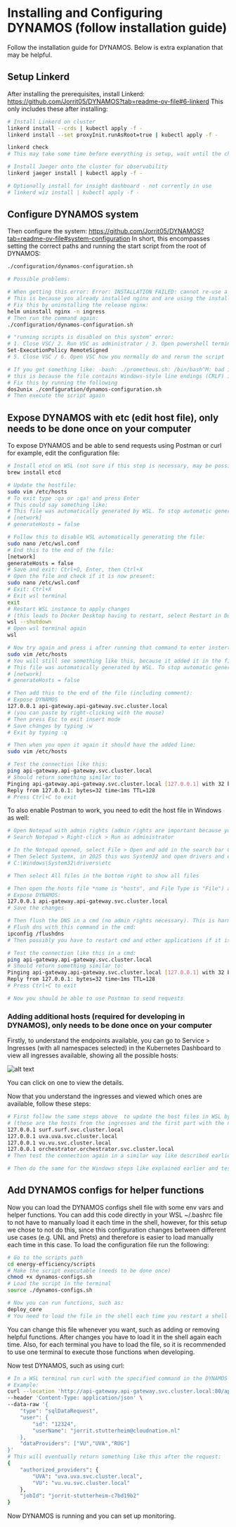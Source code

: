 # Installing and Configuring DYNAMOS (follow installation guide)
Follow the installation guide for DYNAMOS. Below is extra explanation that may be helpful.

## Setup Linkerd
After installing the prerequisites, install Linkerd:
https://github.com/Jorrit05/DYNAMOS?tab=readme-ov-file#6-linkerd
This only includes these after installing:
```sh
# Install Linkerd on cluster
linkerd install --crds | kubectl apply -f -
linkerd install --set proxyInit.runAsRoot=true | kubectl apply -f -

linkerd check
# This may take some time before everything is setup, wait until the check finishes

# Install Jaeger onto the cluster for observability
linkerd jaeger install | kubectl apply -f -

# Optionally install for insight dashboard - not currently in use
# linkerd wiz install | kubectl apply -f -
```

## Configure DYNAMOS system
Then configure the system: https://github.com/Jorrit05/DYNAMOS?tab=readme-ov-file#system-configuration 
In short, this encompasses setting the correct paths and running the start script from the root of DYNAMOS:
```sh
./configuration/dynamos-configuration.sh

# Possible problems:

# When getting this error: Error: INSTALLATION FAILED: cannot re-use a name that is still in use
# This is because you already installed nginx and are using the install instead of upgrade, as you can see by the previous lines: Installing NGINX...
# Fix this by uninstalling the release nginx:
helm uninstall nginx -n ingress
# Then run the command again:
./configuration/dynamos-configuration.sh

# "running scripts is disabled on this system" error:
# 1. Close VSC/ 2. Run VSC as administrator / 3. Open powershell terminal (outside wsl) / 4. Run:
Set-ExecutionPolicy RemoteSigned
# 5. Close VSC / 6. Open VSC how you normally do and rerun the script

# If you get something like: -bash: ./prometheus.sh: /bin/bash^M: bad interpreter: No such file or directory
# this is because the file contains Windows-style line endings (CRLF) instead of the Unix-style line endings (LF) expected in WSL or Linux environments.
# Fix this by running the following 
dos2unix ./configuration/dynamos-configuration.sh
# Then execute the script again
```


## Expose DYNAMOS with etc (edit host file), only needs to be done once on your computer
To expose DYNAMOS and be able to send requests using Postman or curl for example, edit the configuration file:
```sh
# Install etcd on WSL (not sure if this step is necessary, may be possible without installing etcd)
brew install etcd

# Update the hostfile:
sudo vim /etc/hosts
# To exit type :qa or :qa! and press Enter
# This could say something like:
# This file was automatically generated by WSL. To stop automatic generation of this file, add the following entry to /etc/wsl.conf:
# [network]
# generateHosts = false

# Follow this to disable WSL automatically generating the file:
sudo nano /etc/wsl.conf
# End this to the end of the file:
[network]
generateHosts = false
# Save and exit: Ctrl+O, Enter, then Ctrl+X
# Open the file and check if it is now present:
sudo nano /etc/wsl.conf
# Exit: Ctrl+X
# Exit wsl terminal
exit
# Restart WSL instance to apply changes 
# (this leads to Docker Desktop having to restart, select Restart in Docker Desktop when prompted)
wsl --shutdown
# Open wsl terminal again
wsl

# Now try again and press i after running that command to enter instert mode:
sudo vim /etc/hosts
# You will still see something like this, because it added it in the first auto generation:
# This file was automatically generated by WSL. To stop automatic generation of this file, add the following entry to /etc/wsl.conf:
# [network]
# generateHosts = false

# Then add this to the end of the file (including comment):
# Expose DYNAMOS
127.0.0.1 api-gateway.api-gateway.svc.cluster.local
# (you can paste by right-clicking with the mouse)
# Then press Esc to exit insert mode
# Save changes by typing :w
# Exit by typing :q

# Then when you open it again it should have the added line:
sudo vim /etc/hosts

# Test the connection like this:
ping api-gateway.api-gateway.svc.cluster.local
# Should return something similar to:
Pinging api-gateway.api-gateway.svc.cluster.local [127.0.0.1] with 32 bytes of data:
Reply from 127.0.0.1: bytes=32 time<1ms TTL=128
# Press Ctrl+C to exit
```

To also enable Postman to work, you need to edit the host file in Windows as well:
```sh
# Open Notepad with admin rights (admin rights are important because you edit Windows files):
# Search Notepad > Right-click > Run as administrator

# In the Notepad opened, select File > Open and add in the search bar C:\Windows
# Then Select Systemx, in 2025 this was System32 and open drivers and etc, such as:
# C:\Windows\System32\drivers\etc

# Then select All files in the bottom right to show all files

# Then open the hosts file *name is "hosts", and File Type is "File") and add this to the end of the line (including comment):
# Expose DYNAMOS:
127.0.0.1 api-gateway.api-gateway.svc.cluster.local
# Save the changes

# Then flush the DNS in a cmd (no admin rights necessary). This is harmless and can be freely used, only clears the DNS resolver cache
# Flush dns with this command in the cmd:
ipconfig /flushdns
# Then possibly you have to restart cmd and other applications if it is not working yet

# Test the connection like this in a cmd:
ping api-gateway.api-gateway.svc.cluster.local
# Should return something similar to:
Pinging api-gateway.api-gateway.svc.cluster.local [127.0.0.1] with 32 bytes of data:
Reply from 127.0.0.1: bytes=32 time<1ms TTL=128
# Press Ctrl+C to exit

# Now you should be able to use Postman to send requests
```

### Adding additional hosts (required for developing in DYNAMOS), only needs to be done once on your computer
Firstly, to understand the endpoints available, you can go to Service > Ingresses (with all namespaces selected) in the Kubernetes Dashboard to view all ingresses available, showing all the possible hosts:

![alt text](../assets/AllIngresses_KubernetesDashboard.png)

You can click on one to view the details.

Now that you understand the ingresses and viewed which ones are available, follow these steps:
```sh
# First follow the same steps above  to update the host files in WSL by adding at the bottom of the file:
# (these are the hosts from the ingresses and the first part with the numbers is localhost)
127.0.0.1 surf.surf.svc.cluster.local
127.0.0.1 uva.uva.svc.cluster.local
127.0.0.1 vu.vu.svc.cluster.local
127.0.0.1 orchestrator.orchestrator.svc.cluster.local
# Then test the connection again in a similar way like described earlier

# Then do the same for the Windows steps like explained earlier and test the connection again (see steps above)
```



## Add DYNAMOS configs for helper functions
Now you can load the DYNAMOS configs shell file with some env vars and helper functions. You can add this code directly in your WSL ~/.bashrc file to not have to manually load it each time in the shell, however, for this setup we chose to not do this, since this configuration changes between different use cases (e.g. UNL and Prets) and therefore is easier to load manually each time in this case.
To load the configuration file run the following:
```sh
# Go to the scripts path
cd energy-efficiency/scripts
# Make the script executable (needs to be done once)
chmod +x dynamos-configs.sh
# Load the script in the terminal
source ./dynamos-configs.sh

# Now you can run functions, such as:
deploy_core
# You need to load the file in the shell each time you restart a shell or when making changing to the dynamos-configs.sh script
```
You can change this file whenever you want, such as adding or removing helpful functions. After changes you have to load it in the shell again each time. Also, for each terminal you have to load the file, so it is recommended to use one terminal to execute those functions when developing. 



Now test DYNAMOS, such as using curl:
```sh
# In a WSL terminal run curl with the specified command in the DYNAMOS main README.md or use the Postman request.
# Example:
curl --location 'http://api-gateway.api-gateway.svc.cluster.local:80/api/v1/requestApproval' \
--header 'Content-Type: application/json' \
--data-raw '{
    "type": "sqlDataRequest",
    "user": {
        "id": "12324",
        "userName": "jorrit.stutterheim@cloudnation.nl"
    },
    "dataProviders": ["VU","UVA","RUG"]
}'
# This will eventually return something like this after the request:
{
    "authorized_providers": {
        "UVA": "uva.uva.svc.cluster.local",
        "VU": "vu.vu.svc.cluster.local"
    },
    "jobId": "jorrit-stutterheim-c7bd19b2"
}
```

Now DYNAMOS is running and you can set up monitoring.